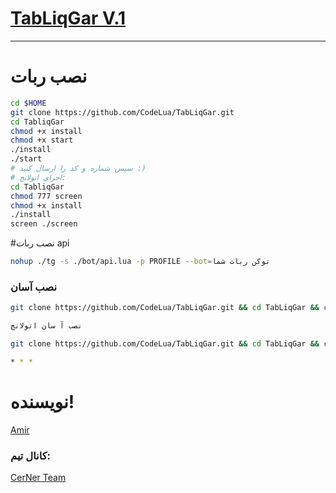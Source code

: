 # [TabLiqGar V.1 ](https://telegram.me/CerNerTabliqGar)

* * *


# نصب ربات
```sh
cd $HOME
git clone https://github.com/CodeLua/TabLiqGar.git
cd TabliqGar
chmod +x install
chmod +x start
./install
./start
# سپس شماره و کد را ارسال کنید :)
# اجرای اتولانچ:
cd TabliqGar
chmod 777 screen
chmod +x install
./install
screen ./screen
```
#نصب ربات api

```sh 
nohup ./tg -s ./bot/api.lua -p PROFILE --bot=توکن ربات شما
```
### نصب آسان
```sh
git clone https://github.com/CodeLua/TabLiqGar.git && cd TabLiqGar && chmod +x install && chmod +x start && ./install && ./start

نصب آ سان اتولانچ

git clone https://github.com/CodeLua/TabLiqGar.git && cd TabLiqGar && chmod 777 screen && chmod +x install && ./install screen ./screen

* * *
```
# نویسنده!

[Amir](https://telegram.me/CodeLua)

### کانال تیم:

[CerNer Team](https://telegram.me/CerNer_Tm)

